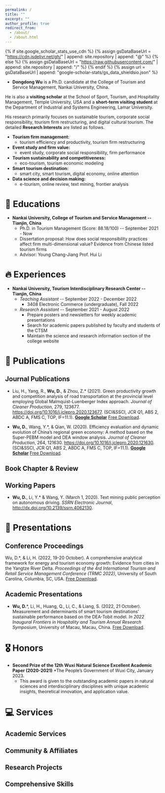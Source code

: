 ```yaml
---
permalink: /
title: ""
excerpt: ""
author_profile: true
redirect_from: 
  - /about/
  - /about.html
---
```


{% if site.google_scholar_stats_use_cdn %}
{% assign gsDataBaseUrl = "https://cdn.jsdelivr.net/gh/" | append: site.repository | append: "@" %}
{% else %}
{% assign gsDataBaseUrl = "https://raw.githubusercontent.com/" | append: site.repository | append: "/" %}
{% endif %}
{% assign url = gsDataBaseUrl | append: "google-scholar-stats/gs_data_shieldsio.json" %}

<span class='anchor' id='about-me'></span>

- **Dongdong Wu** is a Ph.D. candidate at the College of Tourism and Service Management, Nankai University, China. 

He is also a **visiting scholar** at the School of Sport, Tourism, and Hospitality Management, Temple University, USA and a **short-term visiting student** at the Department of Industrial and Systems Engineering, Lamar University. 

His research primarily focuses on sustainable tourism, corporate social responsibility, tourism firm restructuring, and digital cultural tourism. The detailed **Research Interests** are listed as follows.

* **Tourism firm management:** 
  * tourism efficiency and productivity, tourism firm restructuring
* **Event study and firm value:** 
  * event study, corporate social responsibility, firm performance
* **Tourism sustainability and competitiveness:** 
  * eco-tourism, tourism economic modeling
* **Smart tourism destination:** 
  * smart city, smart tourism, digital economy, online attention
* **Data science and decision making:** 
  * e-tourism, online review, text mining, frontier analysis

# 📖 Educations
* **Nankai University, College of Tourism and Service Management -- Tianjin, China**
  * Ph.D. in Tourism Management (Score: 88.18/100) -- September 2021 - Now
  * Dissertation proposal: How does social responsibility practices affect firm multi-dimensional value? Evidence from Chinese listed tourism firms
  * Advisor: Young Chang-Jiang Prof. Hui Li


# 🔥 Experiences
* **Nankai University, Tourism Interdisciplinary Research Center -- Tianjin, China**
  * *Teaching Assistant* -- September 2022 - December 2022
      * 3408 Electronic Commerce (undergraduate), Fall 2022
  * *Research Assistant* -- September 2021 - August 2022
      * Prepare posters and newsletters for weekly academic presentations
      * Search for academic papers published by faculty and students of the CTSM
      * Maintain the science and research information section of the college website

# 📝 Publications 

Journal Publications
---
- Liu, H., Yang, R., **Wu, D.**, & Zhou, Z.* (2021). Green productivity growth and competition analysis of road transportation at the provincial level employing Global Malmquist-Luenberger Index approach. *Journal of Cleaner Production*, 279, 123677. https://doi.org/10.1016/j.jclepro.2020.123677. (SCI&SSCI, JCR Q1, ABS 2, ABDC A, FMS C, TOP, IF=11.1).  [**Google Scholar**](https://scholar.google.com/citations?view_op=view_citation&hl=en&user=YymvRdEAAAAJ&citation_for_view=YymvRdEAAAAJ:d1gkVwhDpl0C) <strong><span class='show_paper_citations' data='YymvRdEAAAAJ:d1gkVwhDpl0C'></span></strong>  [Free Download](http://davionwu2018.github.io/files/jclp2021.pdf).

- **Wu, D.**, Wang, Y.*, & Qian, W. (2020). Efficiency evaluation and dynamic evolution of China’s regional green economy: A method based on the Super-PEBM model and DEA window analysis. *Journal of Cleaner Production*, 264, 121630. https://doi.org/10.1016/j.jclepro.2020.121630. (SCI&SSCI, JCR Q1, ABS 2, ABDC A, FMS C, TOP, IF=11.1).  [**Google Scholar**](https://scholar.google.com/citations?view_op=view_citation&hl=en&user=YymvRdEAAAAJ&citation_for_view=YymvRdEAAAAJ:u5HHmVD_uO8C) <strong><span class='show_paper_citations' data='YymvRdEAAAAJ:u5HHmVD_uO8C'></span></strong>  [Free Download](http://davionwu2018.github.io/files/jclp2020.pdf).

Book Chapter & Review
---

Working Papers
---
- **Wu, D.**, Li, Y.* & Wang, Y. (March 1, 2020). Text mining public perception on autonomous driving. *SSRN Electronic Journal*, http://dx.doi.org/10.2139/ssrn.4062130.

#  💬 Presentations
Conference Proceedings
---
Wu, D.*, & Li, H. (2022, 19-20 October). A comprehensive analytical framework for energy and tourism economy growth: Evidence from cities in the Yangtze River Delta. *Proceedings of the 4rd International Tourism and Retail Service Management Conference (TRMC 2022)*, University of South Carolina, Columbia, SC, USA.  [Free Download](https://bit.ly/TRMC2022-Proceedings).

Academic Presentations
---
- **Wu, D.***, Li, H., Huang, Q., Li, C., & Liang, S. (2022, 21 October). Measurement and determinants of smart tourism destinations’ sustainable performance based on the DEA-Tobit model. *In 2022 Inaugural Frontiers in Hospitality and Tourism Annual Research Symposium*, University of Macau, Macau, China.  [Free Download](https://bit.ly/HTfrontiers2022-Presentations).


# 🎖 Honors
* **Second Prize of the 12th Wuxi Natural Science Excellent Academic Paper (2020-2021)**
  *The People’s Government of Wuxi City, January 2023.
  * This award is given to the outstanding academic papers in natural sciences and interdisciplinary disciplines with unique academic insights, theoretical innovation, and application value.


# 💻 Services
Academic Services
---

Community & Affiliates
---

Research Projects
---

Comprehensive Skills
---